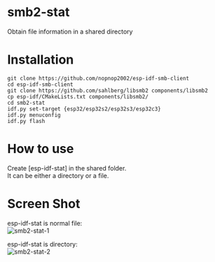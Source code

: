 # smb2-stat   
Obtain file information in a shared directory

# Installation

```
git clone https://github.com/nopnop2002/esp-idf-smb-client
cd esp-idf-smb-client
git clone https://github.com/sahlberg/libsmb2 components/libsmb2
cp esp-idf/CMakeLists.txt components/libsmb2/
cd smb2-stat
idf.py set-target {esp32/esp32s2/esp32s3/esp32c3}
idf.py menuconfig
idf.py flash
```

# How to use   
Create [esp-idf-stat] in the shared folder.   
It can be either a directory or a file.   

# Screen Shot   
esp-idf-stat is normal file:   
![smb2-stat-1](https://user-images.githubusercontent.com/6020549/119463428-b7ab8e00-bd7c-11eb-93aa-dbb3c9ca0bb8.jpg)

esp-idf-stat is directory:   
![smb2-stat-2](https://user-images.githubusercontent.com/6020549/119463434-b8442480-bd7c-11eb-8abd-a9a44a5cbfa0.jpg)

